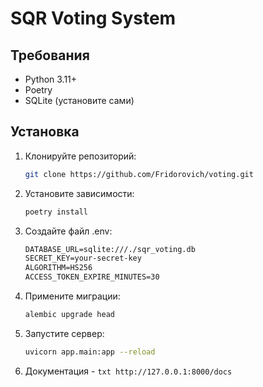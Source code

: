 # SQR Voting System

## Требования
- Python 3.11+
- Poetry
- SQLite (установите сами)

## Установка
1. Клонируйте репозиторий:
   ```bash
   git clone https://github.com/Fridorovich/voting.git
    ```
2. Установите зависимости:
   ```bash
   poetry install
   ```
3. Создайте файл .env:
    ```txt
    DATABASE_URL=sqlite:///./sqr_voting.db
    SECRET_KEY=your-secret-key
    ALGORITHM=HS256
    ACCESS_TOKEN_EXPIRE_MINUTES=30
    ```
4. Примените миграции:
   ```bash
   alembic upgrade head
   ```
5. Запустите сервер:
   ```bash
   uvicorn app.main:app --reload
   ```
6. Документация - ```txt http://127.0.0.1:8000/docs```